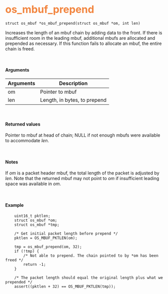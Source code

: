 ## <font color="#F2853F" style="font-size:24pt">os_mbuf_prepend</font>

```no-highlight
struct os_mbuf *os_mbuf_prepend(struct os_mbuf *om, int len)
```

Increases the length of an mbuf chain by adding data to the front.  If there is insufficient room in the leading mbuf, additional mbufs are allocated and prepended as necessary.  If this function fails to allocate an mbuf, the entire chain is freed.

<br>

#### Arguments

| Arguments | Description |
|-----------|-------------|
| om | Pointer to mbuf |
| len | Length, in bytes, to prepend |

<br>

#### Returned values
Pointer to mbuf at head of chain; NULL if not enough mbufs were available to accommodate *len*.

<br>

#### Notes
If *om* is a packet header mbuf, the total length of the packet is adjusted by *len*. Note that the returned mbuf may not point to *om* if insufficient leading space was available in *om*.

<br>

#### Example

```no-highlight
    uint16_t pktlen;
	struct os_mbuf *om;
    struct os_mbuf *tmp;

    /* Get initial packet length before prepend */
    pktlen = OS_MBUF_PKTLEN(om);

    tmp = os_mbuf_prepend(om, 32);
    if (!tmp) {
        /* Not able to prepend. The chain pointed to by *om has been freed */
        return -1;
    }

    /* The packet length should equal the original length plus what we prepended */
    assert((pktlen + 32) == OS_MBUF_PKTLEN(tmp));
```


